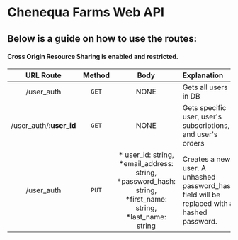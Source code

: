 # Chenequa Farms Web API #
## Below is a guide on how to use the routes: ##
#### Cross Origin Resource Sharing is enabled and restricted. ####

| URL Route    | Method       | Body        | Explanation     |
|:------------:|:------------:|:-----------:|:---------------|
| /user_auth   | `GET`          | NONE        | Gets all users in DB|
| /user_auth/**:user_id** | `GET`   | NONE        | Gets specific user, user's subscriptions, and  user's orders
| /user_auth   | `PUT`    |   * user_id: string,   *email_address: string,    *password_hash: string,   *first_name: string,   *last_name: string      | Creates a new user. A unhashed password_hash field will be replaced with a hashed password.

